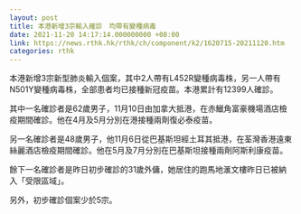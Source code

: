```yaml
---
layout: post
title: 本港新增3宗輸入確診　均帶有變種病毒
date: 2021-11-20 14:17:14.000000000 +08:00
link: https://news.rthk.hk/rthk/ch/component/k2/1620715-20211120.htm
categories: rthk
---
```


本港新增3宗新型肺炎輸入個案，其中2人帶有L452R變種病毒株，另一人帶有N501Y變種病毒株，全部患者均已接種新冠疫苗。本港累計有12399人確診。

其中一名確診者是62歲男子，11月10日由加拿大抵港，在赤鱲角富豪機場酒店檢疫期間確診。他在4月及5月分別在港接種兩劑復必泰疫苗。

另一名確診者是48歲男子，他11月6日從巴基斯坦經土耳其抵港，在荃灣香港遠東絲麗酒店檢疫期間確診。他在5月及7月分別在巴基斯坦接種兩劑阿斯利康疫苗。

餘下一名確診者是昨日初步確診的31歲外傭，她居住的跑馬地滙文樓昨日已被納入「受限區域」。

另外，初步確診個案少於5宗。
